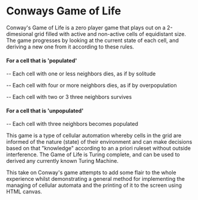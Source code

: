 # Conways Game of Life

Conway's Game of Life is a zero player game that plays out on a 2-dimesional grid filled with active and non-active cells of equidistant size. The game progresses by looking at the current state of each cell, and deriving a new one from it according to these rules.

#### For a cell that is 'populated'

-- Each cell with one or less neighbors dies, as if by solitude

-- Each cell with four or more neighbors dies, as if by overpopulation

-- Each cell with two or 3 three neighbors survives

#### For a cell that is 'unpopulated'

-- Each cell with three neighbors becomes populated

This game is a type of cellular automation whereby cells in the grid are informed of the nature (state) of their environment and can make decisions based on that "knowledge" according to an a priori ruleset without outside interference. The Game of Life is Turing complete, and can be used to derived any currently known Turing Machine.

This take on Conway's game attempts to add some flair to the whole experience whilst demonstrating a general method for implementing the managing of cellular automata and the printing of it to the screen using HTML canvas. 
